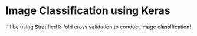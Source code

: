 # Image Classification using Keras
I'll be using Stratified k-fold cross validation to conduct image classification!

